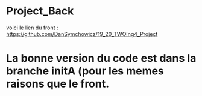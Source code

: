 # Project_Back


voici le lien du front : https://github.com/DanSymchowicz/19_20_TWOIng4_Project

# La bonne version du code est dans la branche initA (pour les memes raisons que le front.
